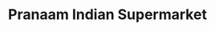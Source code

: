 ---
title: "Pranaam Indian Supermarket"
url: /guelph/pranaam-indian-supermarket/
shop: supermarket
---